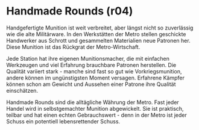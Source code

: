 # Handmade Rounds (r04)

Handgefertigte Munition ist weit verbreitet, aber längst nicht so zuverlässig wie die alte Militärware. In den Werkstätten der Metro stellen geschickte Handwerker aus Schrott und gesammelten Materialien neue Patronen her. Diese Munition ist das Rückgrat der Metro-Wirtschaft.

Jede Station hat ihre eigenen Munitionsmacher, die mit einfachen Werkzeugen und viel Erfahrung brauchbare Patronen herstellen. Die Qualität variiert stark - manche sind fast so gut wie Vorkriegsmunition, andere können im ungünstigsten Moment versagen. Erfahrene Kämpfer können schon am Gewicht und Aussehen einer Patrone ihre Qualität einschätzen.

Handmade Rounds sind die alltägliche Währung der Metro. Fast jeder Handel wird in selbstgemachter Munition abgewickelt. Sie ist praktisch, teilbar und hat einen echten Gebrauchswert - denn in der Metro ist jeder Schuss ein potentiell lebensrettender Schuss.